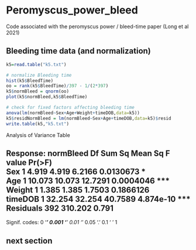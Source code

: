 # Peromyscus_power_bleed
Code associated with the peromyscus power / bleed-time paper (Long et al 2021)

## Bleeding time data (and normalization)
```R
k5=read.table("k5.txt")

# normalize Bleeding time
hist(k5$BleedTime)
oo = rank(k5$BleedTime)/397 - 1/(2*397)
k5$normBleed = qnorm(oo)
plot(k5$normBleed,k5$BleedTime)

# check for fixed factors affecting bleeding time
anova(lm(normBleed~Sex+Age+Weight+timeDOB,data=k5))
k5$residNormBleed = lm(normBleed~Sex+Age+timeDOB,data=k5)$resid
write.table(k5,"k5.txt")
```
Analysis of Variance Table

Response: normBleed
           Df  Sum Sq Mean Sq F value    Pr(>F)    
Sex         1   4.919   4.919  6.2166 0.0130673 *  
Age         1  10.073  10.073 12.7291 0.0004046 ***
Weight      1   1.385   1.385  1.7503 0.1866126    
timeDOB     1  32.254  32.254 40.7589 4.874e-10 ***
Residuals 392 310.202   0.791                      
---
Signif. codes:  0 ‘***’ 0.001 ‘**’ 0.01 ‘*’ 0.05 ‘.’ 0.1 ‘ ’ 1

## next section
